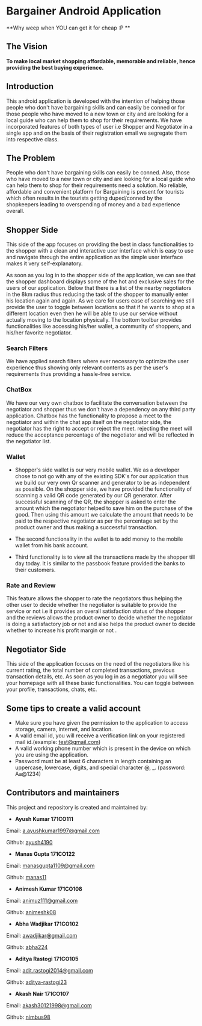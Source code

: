 # Bargainer Android Application
**Why weep when YOU can get it for cheap :P **

## The Vision
**To make local market shopping affordable, memorable and reliable, hence providing the best buying experience.**

## Introduction 
This android application is developed with the intention of helping those people who don't have bargaining skills and can easily be conned or for those people who have moved to a new town or city and are looking for a local guide who can help them to shop for their requirements.
We have incorporated features of both types of user i.e Shopper and Negotiator in a single app and on the basis of their registration email we segregate them into respective class.


## The Problem 
People who don't have bargaining skills can easily be conned. Also, those who have moved to a new town or city and are looking for a local guide who can help them to shop for their requirements need a solution.
No reliable, affordable and convenient platform for Bargaining is present for tourists which often results in the tourists getting duped/conned by the shopkeepers leading to overspending of money and a bad experience overall.


## Shopper Side

This side of the app focuses on providing the best in class functionalities to the shopper with a clean and interactive user interface which is easy to use and navigate through the entire application as the simple user interface makes it very self-explanatory.

As soon as you log in to the shopper side of the application, we can see that the shopper dashboard displays some of the hot and exclusive sales for the users of our application. Below that there is a list of the nearby negotiators in the 8km radius thus reducing the task of the shopper to manually enter his location again and again.
As we care for users ease of searching we still provide the user to toggle between locations so that if he wants to shop at a different location even then he will be able to use our service without actually moving to the location physically.
The bottom toolbar provides functionalities like accessing his/her wallet, a community of shoppers, and his/her favorite negotiator. 

### Search Filters

We have applied search filters where ever necessary to optimize the user experience thus showing only relevant contents as per the user's requirements thus providing a hassle-free service.

### ChatBox

We have our very own chatbox to facilitate the conversation between the negotiator and shopper thus we don't have a dependency on any third party application.
Chatbox has the functionality to propose a meet to the negotiator and within the chat app itself on the negotiator side, the negotiator has the right to accept or reject the meet. rejecting the meet will reduce the acceptance percentage of the negotiator and will be reflected in the negotiator list.  



###  Wallet

* Shopper's side wallet is our very mobile wallet. We as a developer chose to not go with any of the existing SDK's for our application thus we build our very own Qr scanner and generator to be as independent as possible.
On the shopper side, we have provided the functionality of scanning a valid QR code generated by our QR generator.
After successful scanning of the QR, the shopper is asked to enter the amount which the negotiator helped to save him on the purchase of the good. Then using this amount we calculate the amount that needs to be paid to the respective negotiator as per the percentage set by the product owner and thus making a successful transaction.

* The second functionality in the wallet is to add money to the mobile wallet from his bank account.

* Third functionality is to view all the transactions made by the shopper till day today. It is similar to the passbook feature provided the banks to their customers.

### Rate and Review

This feature allows the shopper to rate the negotiators thus helping the other user to decide whether the negotiator is suitable to provide the service or not i.e it provides an overall satisfaction status of the shopper and the reviews allows the product owner to decide whether the negotiator is doing a satisfactory job or not and also helps the product owner to decide whether to increase his profit margin or not . 

## Negotiator Side

This side of the application focuses on the need of the negotiators like his current rating, the total number of completed transactions, previous transaction details, etc. As soon as you log in as a negotiator you will see your homepage with all these basic functionalities. You can toggle between your profile, transactions, chats, etc.

## Some tips to create a valid account 

* Make sure you have given the permission to the application to access storage, camera, internet, and location. 
* A valid email id, you will receive a verification link on your registered mail id.(example: test@gmail.com)
* A valid working phone number which is present in the device on which you are using the application.
* Password must be at least 6 characters in length containing an uppercase, lowercase, digits, and special character   @, _.    (password: Aa@1234)


## Contributors and maintainers

This project and repository is created and maintained by:


* **Ayush Kumar 171CO111**

 Email: a.ayushkumar1997@gmail.com
    
 Github: [ayush4190](https://github.com/ayush4190/)

* **Manas Gupta 171CO122**

 Email: manasgupta1109@gmail.com
    
 Github: [manas11](https://github.com/manas11)
    
* **Animesh Kumar 171CO108**

 Email: animuz111@gmail.com
    
 Github: [animeshk08](https://github.com/animeshk08)


* **Abha Wadjikar 171CO102**

 Email: awadjikar@gmail.com
    
 Github: [abha224](https://github.com/abha224/)


* **Aditya Rastogi 171CO105**

 Email: adit.rastogi2014@gmail.com
    
 Github: [aditya-rastogi23](https://github.com/aditya-rastogi23)


* **Akash Nair 171CO107**

 Email: akash30121998@gmail.com
    
 Github: [nimbus98](https://github.com/nimbus98/)
